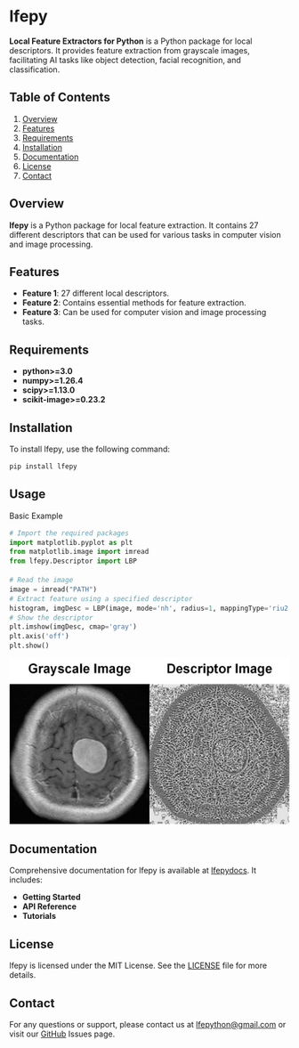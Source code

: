 # lfepy

**Local Feature Extractors for Python** is a Python package for local descriptors. It provides feature extraction from grayscale images, facilitating AI tasks like object detection, facial recognition, and classification.

## Table of Contents

1. [Overview](#overview)
2. [Features](#features)
3. [Requirements](#Requirements)
4. [Installation](#installation)
5. [Documentation](#documentation)
6. [License](#license)
7. [Contact](#contact)

## Overview

**lfepy** is a Python package for local feature extraction. It contains 27 different descriptors that can be used for various tasks in computer vision and image processing.

## Features

- **Feature 1**: 27 different local descriptors.
- **Feature 2**: Contains essential methods for feature extraction.
- **Feature 3**: Can be used for computer vision and image processing tasks.

## Requirements

- **python>=3.0**
- **numpy>=1.26.4**
- **scipy>=1.13.0**
- **scikit-image>=0.23.2**

## Installation

To install lfepy, use the following command:

```bash
pip install lfepy
```
## Usage
Basic Example
```python
# Import the required packages
import matplotlib.pyplot as plt
from matplotlib.image import imread
from lfepy.Descriptor import LBP

# Read the image
image = imread("PATH")
# Extract feature using a specified descriptor
histogram, imgDesc = LBP(image, mode='nh', radius=1, mappingType='riu2')
# Show the descriptor
plt.imshow(imgDesc, cmap='gray')
plt.axis('off')
plt.show()
```
![Alt text](example/Example.png)
## Documentation
Comprehensive documentation for lfepy is available at [lfepydocs](documentation). It includes:

- **Getting Started**
- **API Reference**
- **Tutorials**

## License
lfepy is licensed under the MIT License. See the [LICENSE](LICENSE.md) file for more details.

## Contact
For any questions or support, please contact us at lfepython@gmail.com or visit our [GitHub](https://github.com/lfepy/lfepy) Issues page.
